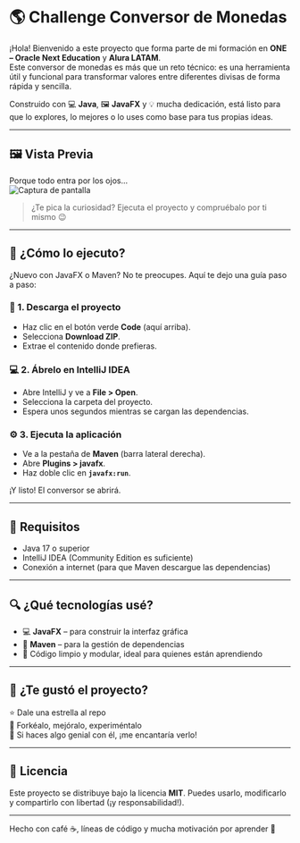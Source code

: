# 🌎 Challenge Conversor de Monedas

¡Hola! Bienvenido a este proyecto que forma parte de mi formación en **ONE – Oracle Next Education** y **Alura LATAM**.  
Este conversor de monedas es más que un reto técnico: es una herramienta útil y funcional para transformar valores entre diferentes divisas de forma rápida y sencilla.

Construido con 💻 **Java**, 🖼️ **JavaFX** y 💡 mucha dedicación, está listo para que lo explores, lo mejores o lo uses como base para tus propias ideas.

---

## 🖼️ Vista Previa

Porque todo entra por los ojos...  
![Captura de pantalla](ruta/de/tu/imagen.png)

> ¿Te pica la curiosidad? Ejecuta el proyecto y compruébalo por ti mismo 😉

---

## 🚀 ¿Cómo lo ejecuto?

¿Nuevo con JavaFX o Maven? No te preocupes. Aquí te dejo una guía paso a paso:

### 🔽 1. Descarga el proyecto

- Haz clic en el botón verde **Code** (aquí arriba).
- Selecciona **Download ZIP**.
- Extrae el contenido donde prefieras.

### 💻 2. Ábrelo en IntelliJ IDEA

- Abre IntelliJ y ve a **File > Open**.
- Selecciona la carpeta del proyecto.
- Espera unos segundos mientras se cargan las dependencias.

### ⚙️ 3. Ejecuta la aplicación

- Ve a la pestaña de **Maven** (barra lateral derecha).
- Abre **Plugins > javafx**.
- Haz doble clic en **`javafx:run`**.

¡Y listo! El conversor se abrirá.

---

## 🧰 Requisitos

- Java 17 o superior  
- IntelliJ IDEA (Community Edition es suficiente)  
- Conexión a internet (para que Maven descargue las dependencias)

---

## 🔍 ¿Qué tecnologías usé?

- 💻 **JavaFX** – para construir la interfaz gráfica  
- 🧱 **Maven** – para la gestión de dependencias  
- 🧼 Código limpio y modular, ideal para quienes están aprendiendo

---

## 🙌 ¿Te gustó el proyecto?

⭐ Dale una estrella al repo  
🔁 Forkéalo, mejóralo, experiméntalo  
📢 Si haces algo genial con él, ¡me encantaría verlo!

---

## 📄 Licencia

Este proyecto se distribuye bajo la licencia **MIT**. Puedes usarlo, modificarlo y compartirlo con libertad (¡y responsabilidad!).

---

Hecho con café ☕, líneas de código y mucha motivación por aprender 🚀
